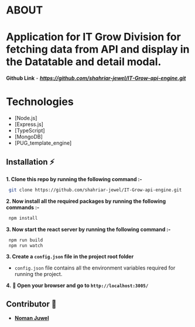 # ABOUT #

# Application for IT Grow Division for fetching data from API and display in the Datatable and detail modal.

**Github Link** - ***https://github.com/shahriar-jewel/IT-Grow-api-engine.git***

# Technologies
 - [Node.js]
 - [Express.js]
 - [TypeScript]
 - [MongoDB]
 - [PUG_template_engine]

## Installation :zap:

 **1. Clone this repo by running the following command :-**
 ```bash
  git clone https://github.com/shahriar-jewel/IT-Grow-api-engine.git
 ```
 
 **2. Now install all the required packages by running the following commands :-**
 ```bash
  npm install 
 ```
 **3. Now start the react server by running the following command :-**
 ```bash
  npm run build
  npm run watch
 ```
 **3. Create a `config.json` file in the project root folder**
   - `config.json` file contains all the environment variables required for running the project.
   
 **4.** **🎉  Open your browser and go to  `http://localhost:3005/`**
 
## Contributor 🤝
 - [**Noman Juwel**](https://github.com/shahriar-jewel)



